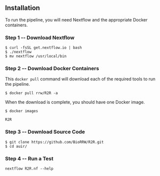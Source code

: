 Installation
------------

To run the pipeline, you will need Nextflow and the appropriate Docker containers.

### Step 1 -- Download Nextflow
```
$ curl -fsSL get.nextflow.io | bash
$ ./nextflow
$ mv nextflow /usr/local/bin
```

### Step 2 -- Download Docker Containers

This `docker pull` command will download each of the required tools to run the pipeline.
```
$ docker pull rrw/R2R -a 
```

When the download is complete, you should have one Docker image.
```
$ docker images

R2R
```

### Step 3 -- Download Source Code
```
$ git clone https://github.com/BioRRW/R2R.git
$ cd auir/
```

### Step 4 -- Run a Test
```
nextflow R2R.nf --help
```
